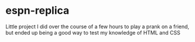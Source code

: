 # espn-replica

Little project I did over the course of a few hours to play a prank on a friend, but ended up being a good way to test my knowledge of HTML and CSS


